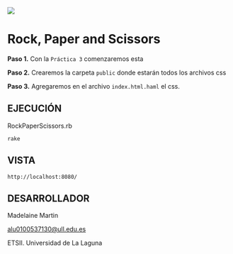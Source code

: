 ![](http://banot.etsii.ull.es/alu4103/rpss.jpg)

Rock, Paper and Scissors
================================

**Paso 1.** Con la `Práctica 3` comenzaremos esta

**Paso 2.** Crearemos la carpeta `public` donde estarán todos los archivos css

**Paso 3.** Agregaremos en el archivo `index.html.haml` el css.

## EJECUCIÓN ##

RockPaperScissors.rb
	
	rake

## VISTA ##

	http://localhost:8080/


## DESARROLLADOR ##

Madelaine Martin

alu0100537130@ull.edu.es

ETSII. Universidad de La Laguna



